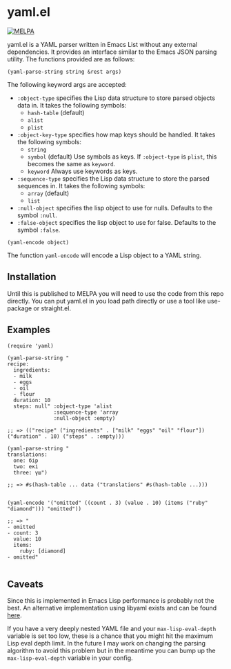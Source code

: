 # yaml.el

[![MELPA](https://melpa.org/packages/yaml-badge.svg)](https://melpa.org/#/yaml)

yaml.el is a YAML parser written in Emacs List without any external
dependencies.  It provides an interface similar to the Emacs JSON
parsing utility.  The functions provided are as follows:

``` emacs-lisp
(yaml-parse-string string &rest args)
```

The following keyword args are accepted:

- `:object-type` specifies the Lisp data structure to store parsed
  objects data in.  It takes the following symbols:
  - `hash-table` (default)
  - `alist`
  - `plist`
- `:object-key-type` specifies how map keys should be handled. It takes the following symbols:
  - `string`
  - `symbol` (default) Use symbols as keys.  If `:object-type` is `plist`, this becomes the same as `keyword`.
  - `keyword` Always use keywords as keys.
- `:sequence-type` specifies the Lisp data structure to store the
  parsed sequences in.  It takes the following symbols:
  - `array` (default)
  - `list`
- `:null-object` specifies the lisp object to use for nulls.  Defaults
  to the symbol `:null`.
- `:false-object` specifies the lisp object to use for false.
  Defaults to the symbol `:false`.

```emacs-lisp
(yaml-encode object)
```

The function `yaml-encode` will encode a Lisp object to a YAML string.


## Installation

Until this is published to MELPA you will need to use the code from this repo directly.
You can put yaml.el in you load path directly or use a tool like use-package or straight.el.


## Examples

``` emacs-lisp
(require 'yaml)

(yaml-parse-string "
recipe:
  ingredients:
  - milk
  - eggs
  - oil
  - flour
  duration: 10
  steps: null" :object-type 'alist
               :sequence-type 'array
               :null-object :empty)

;; => (("recipe" ("ingredients" . ["milk" "eggs" "oil" "flour"]) ("duration" . 10) ("steps" . :empty)))

(yaml-parse-string "
translations:
  one: бір
  two: екі
  three: үш")

;; => #s(hash-table ... data ("translations" #s(hash-table ...)))


(yaml-encode '("omitted" ((count . 3) (value . 10) (items ("ruby" "diamond"))) "omitted"))

;; => "
- omitted
- count: 3
  value: 10
  items:
    ruby: [diamond]
- omitted"


```

## Caveats

Since this is implemented in Emacs Lisp performance is probably not the best.  An alternative implementation using libyaml exists and can be found [here](https://github.com/syohex/emacs-libyaml).

If you have a very deeply nested YAML file and your `max-lisp-eval-depth` variable is set too low, these is a chance that you might hit the maximum Lisp eval depth limit.  In the future I may work on changing the parsing algorithm to avoid this problem but in the meantime you can bump up the `max-lisp-eval-depth` variable in your config.
